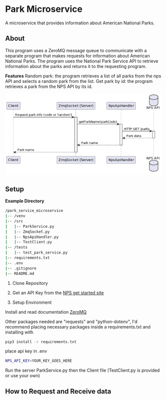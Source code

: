 # Park Microservice

A microservice that provides information about American National Parks.

## About

This program uses a ZeroMQ message queue to communicate with a separate program that makes requests for information about American National Parks. The program uses the National Park Service API to retrieve information about the parks and returns it to the requesting program.

**Features**
Random park: the program retrieves a list of all parks from the nps API and selects a random park from the list.
Get park by id: the program retrieves a park from the NPS API by its id.


![UML Sequence Diagram](https://github.com/vin100cent/ParkService/blob/main/SequenceDiagram.png)


## Setup

**Example Directory**
```bash
/park_service_microservice
|-- /venv
|-- /src
|   |-- ParkService.py
|   |-- ZmqSocket.py
|   |-- NpsApiHandler.py
|   |-- TestClient.py
|-- /tests
|   |-- test_park_service.py
|-- requirements.txt
|-- .env
|-- .gitignore
|-- README.md
```

1. Clone Repository

2. Get an API Key from the [NPS get started site](https://www.nps.gov/subjects/developer/get-started.htm)

3. Setup Environment 

Install and read documentation [ZeroMQ](https://zeromq.org/languages/python/)

Other packages needed are "requests" and "python-dotenv", I'd recommend placing necessary packages inside a requirements.txt and installing with

```zsh
pip3 install -r requirements.txt
```

place api key in .env 
```zsh
NPS_API_KEY=YOUR_KEY_GOES_HERE
```

Run the server ParkService.py then the Client file (TestClient.py is provided or use your own)


## How to Request and Receive data 




